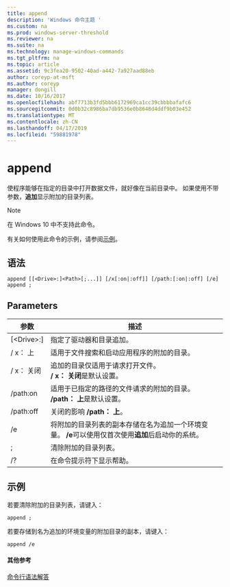 ```yaml
---
title: append
description: 'Windows 命令主题 '
ms.custom: na
ms.prod: windows-server-threshold
ms.reviewer: na
ms.suite: na
ms.technology: manage-windows-commands
ms.tgt_pltfrm: na
ms.topic: article
ms.assetid: 9c3fea20-9502-40ad-a442-7a927aad88eb
author: coreyp-at-msft
ms.author: coreyp
manager: dongill
ms.date: 10/16/2017
ms.openlocfilehash: abf7713b3fd5bbb6172969ca1cc39cbbbbafafc6
ms.sourcegitcommit: 0d0b32c8986ba7db9536e0b8648d4ddf9b03e452
ms.translationtype: MT
ms.contentlocale: zh-CN
ms.lasthandoff: 04/17/2019
ms.locfileid: "59881978"
---
```

# <a name="append"></a>append



使程序能够在指定的目录中打开数据文件，就好像在当前目录中。 如果使用不带参数，**追加**显示附加的目录列表。

> [!NOTE]
> 在 Windows 10 中不支持此命令。
>

有关如何使用此命令的示例，请参阅[示例](#BKMK_examples)。

## <a name="syntax"></a>语法

```
append [[<Drive>:]<Path>[;...]] [/x[:on|:off]] [/path:[:on|:off] [/e] 
append ;
```

## <a name="parameters"></a>Parameters

|参数|描述|
|---------|-----------|
|[\<Drive>:]<Path>|指定了驱动器和目录追加。|
|/ x： 上|适用于文件搜索和启动应用程序的附加的目录。|
|/ x： 关闭|追加的目录仅适用于请求打开文件。</br>**/ x： 关闭**是默认设置。|
|/path:on|适用于已指定的路径的文件请求的附加的目录。 **/path： 上**是默认设置。|
|/path:off|关闭的影响 **/path： 上**。|
|/e|将附加的目录列表的副本存储在名为追加一个环境变量。 **/e**可以使用仅首次使用**追加**后启动你的系统。|
|;|清除附加的目录列表。|
|/?|在命令提示符下显示帮助。|

## <a name="BKMK_examples"></a>示例

若要清除附加的目录列表，请键入：
```
append ;
```
若要存储到名为追加的环境变量的附加目录的副本，请键入：
```
append /e
```

#### <a name="additional-references"></a>其他参考

[命令行语法解答](command-line-syntax-key.md)
